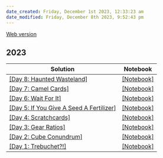 ```yaml
---
date_created: Friday, December 1st 2023, 12:33:23 am
date_modified: Friday, December 8th 2023, 9:52:43 pm
---
```


[Web version](https://saberzero1.github.io/advent-of-code/)

## 2023

| Solution | Notebook |
| --- | --- |
| [\[Day 8: Haunted Wasteland\]](https://saberzero1.github.io/advent-of-code/2023/day/8.html) | [\[Notebook\]](solutions/2023/day/8.ipynb) |
| [\[Day 7: Camel Cards\]](https://saberzero1.github.io/advent-of-code/2023/day/7.html) | [\[Notebook\]](solutions/2023/day/7.ipynb) |
| [\[Day 6: Wait For It\]](https://saberzero1.github.io/advent-of-code/2023/day/6.html) | [\[Notebook\]](solutions/2023/day/6.ipynb) |
| [\[Day 5: If You Give A Seed A Fertilizer\]](https://saberzero1.github.io/advent-of-code/2023/day/5.html) | [\[Notebook\]](solutions/2023/day/5.ipynb) |
| [\[Day 4: Scratchcards\]](https://saberzero1.github.io/advent-of-code/2023/day/4.html) | [\[Notebook\]](solutions/2023/day/4.ipynb) |
| [\[Day 3: Gear Ratios\]](https://saberzero1.github.io/advent-of-code/2023/day/3.html) | [\[Notebook\]](solutions/2023/day/3.ipynb) |
| [\[Day 2: Cube Conundrum\]](https://saberzero1.github.io/advent-of-code/2023/day/2.html) | [\[Notebook\]](solutions/2023/day/2.ipynb) |
| [\[Day 1: Trebuchet?!\]](https://saberzero1.github.io/advent-of-code/2023/day/1.html) | [\[Notebook\]](solutions/2023/day/1.ipynb) |
